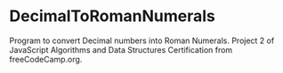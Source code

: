 # DecimalToRomanNumerals
Program to convert Decimal numbers into Roman Numerals. Project 2 of JavaScript Algorithms and Data Structures Certification from freeCodeCamp.org. 
